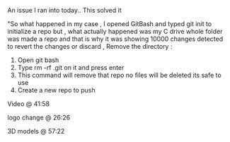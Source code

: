 An issue I ran into today.. This solved it

"So what happened in my case , I opened GitBash and typed git init to initialize a repo but , what actually happened was my C drive whole folder was made a repo and that is why it was showing 10000 changes detected to revert the changes or discard , Remove the directory :

1. Open git bash
2. Type rm -rf .git on it and press enter
3. This command will remove that repo no files will be deleted its safe to use
4. Create a new repo to push



Video @ 41:58


logo change @ 26:26

3D models @ 57:22

